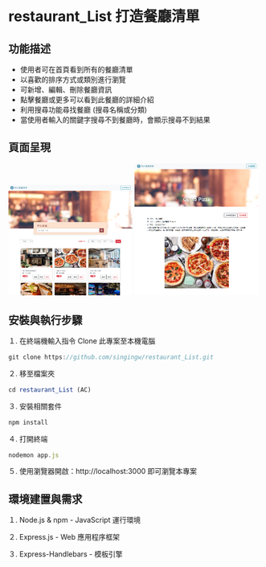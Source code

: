# restaurant_List 打造餐廳清單
## 功能描述
* 使用者可在首頁看到所有的餐廳清單
* 以喜歡的排序方式或類別進行瀏覽
* 可新增、編輯、刪除餐廳資訊
* 點擊餐廳或更多可以看到此餐廳的詳細介紹
* 利用搜尋功能尋找餐廳 (搜尋名稱或分類)
* 當使用者輸入的關鍵字搜尋不到餐廳時，會顯示搜尋不到結果

## 頁面呈現
<p float="left"><img src="https://github.com/singingw/restaurant_List/blob/main/restaurant_List.PNG" width="49%">
<img src="https://github.com/singingw/restaurant_List/blob/main/%E9%A4%90%E5%BB%B3%E7%9A%84%E8%A9%B3%E7%B4%B0%E8%B3%87%E8%A8%8A.PNG" width="49%"></p>

## 安裝與執行步驟
１.  在終端機輸入指令 Clone 此專案至本機電腦
```js
git clone https://github.com/singingw/restaurant_List.git
```
２.  移至檔案夾
```js
cd restaurant_List (AC)
```
３.  安裝相關套件
```js
npm install
```
４.  打開終端
```js
nodemon app.js
```
５.  使用瀏覽器開啟：http://localhost:3000 即可瀏覽本專案

## 環境建置與需求
１.  Node.js & npm - JavaScript 運行環境

２.  Express.js - Web 應用程序框架

３.  Express-Handlebars - 模板引擎
